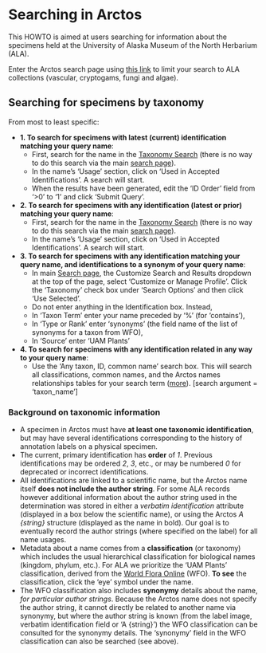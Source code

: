 # Searching in Arctos

This HOWTO is aimed at users searching for information about the
specimens held at the University of Alaska Museum of the North
Herbarium (ALA).

Enter the Arctos search page using [this link][2] to limit your search
to ALA collections (vascular, cryptogams, fungi and algae).

## Searching for specimens by taxonomy

From most to least specific:

 * **1. To search for specimens with latest (current) identification
     matching your query name**:
    * First, search for the name in the [Taxonomy Search][4] (there is
      no way to do this search via the main [search page][2]).
    * In the name’s ‘Usage’ section, click on ‘Used in Accepted
      Identifications’. A search will start. 
    * When the results have been generated, edit the ‘ID Order’ field
      from ‘>0’ to ‘1’ and click ‘Submit Query’.
 * **2. To search for specimens with any identification (latest or prior)
     matching your query name**: 
    * First, search for the name in the [Taxonomy Search][4] (there is
      no way to do this search via the main [search page][2]).
    * In the name’s ‘Usage’ section, click on ‘Used in Accepted
      Identifications’. A search will start.
 * **3. To search for specimens with any identification matching
     your query name, and identifications to a synonym of your query
     name**: 
    * In main [Search page][2], the Customize Search and Results
      dropdown at the top of the page, select ‘Customize or Manage
      Profile’. Click the ‘Taxonomy’ check box under ‘Search Options’
      and then click ‘Use Selected’.
    * Do not enter anything in the Identification box. Instead,
    * In ‘Taxon Term’ enter your name preceded by ‘%’ (for ‘contains’),
    * In ‘Type or Rank’ enter ‘synonyms’ (the field name of the list
      of synonyms for a taxon from WFO),
    * In ‘Source’ enter ‘UAM Plants’ 
 * **4. To search for specimens with any identification related in any
     way to your query name**:
    * Use the ‘Any taxon, ID, common name’ search box. This will
      search all classifications, common names, and the Arctos names
      relationships tables for your search term ([more][3]). [search
      argument = ‘taxon_name’]

<!--  * In the
      Customize Search and Results dropdown at the top of the page,
      select ‘Customize or Manage Profile’. Click the ‘Identification
      Order’ check box under ‘Search Options’ and then click ‘Use
      Selected’.
    * Enter your name in the Identification box, with the kind of
      match required (‘match’ for exact match)
    * Enter ‘1’ in the Identification Order field. -->

### Background on taxonomic information

 * A specimen in Arctos must have **at least one taxonomic
   identification**, but may have several identifications corresponding
   to the history of annotation labels on a physical specimen.
 * The current, primary identification has **order** of _1_. Previous
   identifications may be ordered _2_, _3_, etc., or may be numbered _0_
   for deprecated or incorrect identifications.
 * All identifications are linked to a scientific name, but the Arctos
   name itself **does not include the author string**. For some ALA
   records however additional information about the author string used
   in the determination was stored in either a _verbatim
   identification_ attribute (displayed in a box below the scientific
   name), or using the Arctos _A {string}_ structure (displayed as the
   name in bold).  Our goal is to eventually record the author strings
   (where specified on the label) for all name usages.
 * Metadata about a name comes from a **classification** (or taxonomy)
   which includes the usual hierarchical classification for biological
   names (kingdom, phylum, etc.). For ALA we prioritize the ‘UAM
   Plants’ classification, derived from the [World Flora Online][1]
   (WFO). **To see** the classification, click the ‘eye’ symbol under
   the name.
 * The WFO classification also includes **synonymy** details about the
   name, _for particular author strings_.  Because the Arctos name
   does not specify the author string, it cannot directly be related
   to another name via synonymy, but where the author string is known
   (from the label image, verbatim identification field or ‘A
   {string}’) the WFO classification can be consulted for the synonymy
   details. The ‘synonymy’ field in the WFO classification can also be
   searched (see above).

[1]: https://wfoplantlist.org/
[2]: https://arctos.database.museum/search.cfm?guid_prefix=UAM:Herb,UAMb:Herb,UAM:Myco,UAM:Alg
[3]: https://handbook.arctosdb.org/how_to/How_to_Search_for_Specimens_with_Identification_and_Taxonomy.html#any-taxon-id-common-name
[4]: https://arctos.database.museum/taxonomy.cfm

